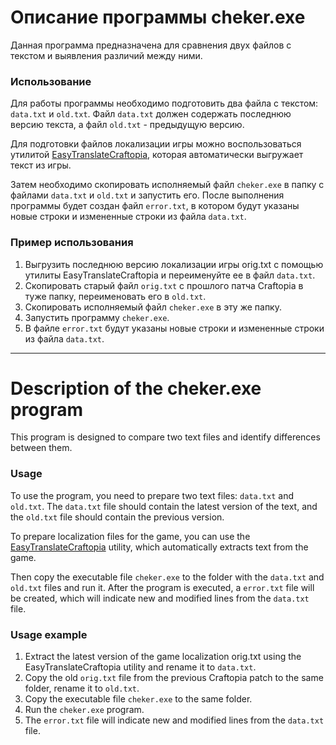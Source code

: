 # Описание программы cheker.exe

Данная программа предназначена для сравнения двух файлов с текстом и выявления различий между ними. 

### Использование

Для работы программы необходимо подготовить два файла с текстом: `data.txt` и `old.txt`. Файл `data.txt` должен содержать последнюю версию текста, а файл `old.txt` - предыдущую версию. 

Для подготовки файлов локализации игры можно воспользоваться утилитой [EasyTranslateCraftopia](https://github.com/asidsx/EasyTranslateCraftopia), которая автоматически выгружает текст из игры.

Затем необходимо скопировать исполняемый файл `cheker.exe` в папку с файлами `data.txt` и `old.txt` и запустить его. После выполнения программы будет создан файл `error.txt`, в котором будут указаны новые строки и измененные строки из файла `data.txt`.

### Пример использования

1. Выгрузить последнюю версию локализации игры orig.txt с помощью утилиты EasyTranslateCraftopia и переименуйте ее в файл `data.txt`.
2. Скопировать старый файл `orig.txt` с прошлого патча Craftopia в туже папку, переименовать его в `old.txt`.
3. Скопировать исполняемый файл `cheker.exe` в эту же папку.
4. Запустить программу `cheker.exe`.
5. В файле `error.txt` будут указаны новые строки и измененные строки из файла `data.txt`.


<hr>

# Description of the cheker.exe program

This program is designed to compare two text files and identify differences between them.

### Usage

To use the program, you need to prepare two text files: `data.txt` and `old.txt`. The `data.txt` file should contain the latest version of the text, and the `old.txt` file should contain the previous version.

To prepare localization files for the game, you can use the [EasyTranslateCraftopia](https://github.com/asidsx/EasyTranslateCraftopia) utility, which automatically extracts text from the game.

Then copy the executable file `cheker.exe` to the folder with the `data.txt` and `old.txt` files and run it. After the program is executed, a `error.txt` file will be created, which will indicate new and modified lines from the `data.txt` file.

### Usage example

1. Extract the latest version of the game localization orig.txt using the EasyTranslateCraftopia utility and rename it to `data.txt`.
2. Copy the old `orig.txt` file from the previous Craftopia patch to the same folder, rename it to `old.txt`.
3. Copy the executable file `cheker.exe` to the same folder.
4. Run the `cheker.exe` program.
5. The `error.txt` file will indicate new and modified lines from the `data.txt` file.
